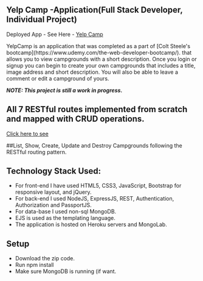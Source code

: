 <h2>Yelp Camp -Application(Full Stack Developer, Individual Project) </h2>

Deployed App - See Here - [Yelp Camp](https://sheltered-escarpment-56487.herokuapp.com/)

<p>YelpCamp is an application that was completed as a part of [Colt Steele's bootcamp](https://www.udemy.com/the-web-developer-bootcamp/). that allows you to view campgrounds with a short description. 
Once you login or signup you can begin to create your own campgrounds that includes a title, image address and short description. You will also be able to leave a comment or edit a campground of yours.
</p> 

***NOTE: This project is still a work in progress.***

## All 7 RESTful routes implemented from scratch and mapped with CRUD operations.
  [Click here to see](charts.html)

##List, Show, Create, Update and Destroy Campgrounds following the RESTful routing pattern.

## Technology Stack Used:

* For front-end I have used HTML5, CSS3, JavaScript, Bootstrap for responsive layout, and jQuery.
* For back-end I used NodeJS, ExpressJS, REST, Authentication, Authorization and PassportJS.
* For data-base I used non-sql MongoDB.
* EJS is used as the templating language.
* The application is hosted on Heroku servers and MongoLab.

## Setup
* Download the zip code.
* Run npm install
* Make sure MongoDB is running (if want.

